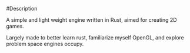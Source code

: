 #Description

A simple and light weight engine written in Rust, aimed for creating 2D games.

Largely made to better learn rust, familiarize myself OpenGL, and explore problem space 
engines occupy.

